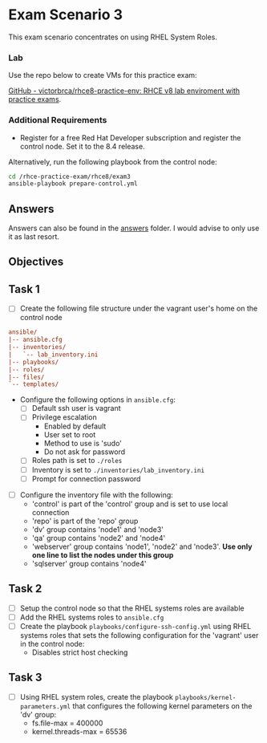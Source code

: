 # Exam Scenario 3

This exam scenario concentrates on using RHEL System Roles.

### Lab

Use the repo below to create VMs for this practice exam:

[GitHub - victorbrca/rhce8-practice-env: RHCE v8 lab enviroment with practice exams](https://github.com/victorbrca/rhce8-practice-env).

### Additional Requirements

+ Register for a free Red Hat Developer subscription and register the control node. Set it to the 8.4 release.

Alternatively, run the following playbook from the control node:

```bash
cd /rhce-practice-exam/rhce8/exam3
ansible-playbook prepare-control.yml
```

## Answers

Answers can also be found in the [answers](./answers/README.md) folder. I would advise to only use it as last resort.

## Objectives

## Task 1

+ [ ] Create the following file structure under the vagrant user's home on the control node
```ini
ansible/
|-- ansible.cfg
|-- inventories/
|   `-- lab_inventory.ini
|-- playbooks/
|-- roles/
|-- files/
`-- templates/
```
+ Configure the following options in `ansible.cfg`:
  + [ ] Default ssh user is vagrant
  + [ ] Privilege escalation 
    + Enabled by default
    + User set to root
    + Method to use is 'sudo'
    + Do not ask for password
  + [ ] Roles path is set to `./roles`
  + [ ] Inventory is set to `./inventories/lab_inventory.ini`
  + [ ] Prompt for connection password
+ [ ] Configure the inventory file with the following:
  + 'control' is part of the 'control' group and is set to use local connection
  + 'repo' is part of the 'repo' group
  + 'dv' group contains 'node1' and 'node3'
  + 'qa' group contains 'node2' and 'node4'
  + 'webserver' group contains 'node1', 'node2' and 'node3'. **Use only one line to list the nodes under this group**
  + 'sqlserver' group contains 'node4'

## Task 2

+ [ ] Setup the control node so that the RHEL systems roles are available
+ [ ] Add the RHEL systems roles to `ansible.cfg`
+ [ ] Create the playbook `playbooks/configure-ssh-config.yml` using RHEL systems roles that sets the following configuration for the 'vagrant' user in the control node:
  + Disables strict host checking

## Task 3

+ [ ] Using RHEL system roles, create the playbook `playbooks/kernel-parameters.yml` that configures the following kernel parameters on the 'dv' group:
  + fs.file-max = 400000
  + kernel.threads-max = 65536
